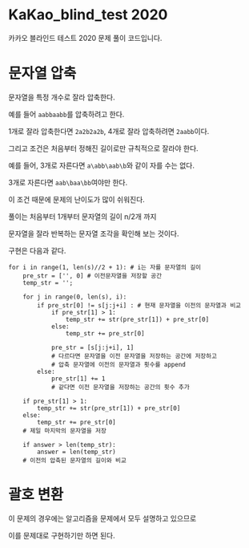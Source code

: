 # KaKao_blind_test 2020
카카오 블라인드 테스트 2020 문제 풀이 코드입니다.

# 문자열 압축
문자열을 특정 개수로 잘라 압축한다.

예를 들어 `aabbaabb`를 압축하려고 한다. 

1개로 잘라 압축한다면 `2a2b2a2b`, 4개로 잘라 압축하려면 `2aabb`이다.

그리고 조건은 처음부터 정해진 길이로만 규칙적으로 잘라야 한다. 

예를 들어, 3개로 자른다면 `a\abb\aab\b`와 같이 자를 수는 없다.

3개로 자른다면 `aab\baa\bb`여야만 한다.

이 조건 때문에 문제의 난이도가 많이 쉬워진다.

풀이는 처음부터 1개부터 문자열의 길이 n/2개 까지

문자열을 잘라 반복하는 문자열 조각을 확인해 보는 것이다.

구현은 다음과 같다.
```python3
for i in range(1, len(s)//2 + 1): # i는 자를 문자열의 길이
    pre_str = ['', 0] # 이전문자열을 저장할 공간
    temp_str = '';
    
    for j in range(0, len(s), i):
        if pre_str[0] != s[j:j+i] : # 현재 문자열을 이전의 문자열과 비교
            if pre_str[1] > 1: 
                temp_str += str(pre_str[1]) + pre_str[0]
            else:
                temp_str += pre_str[0]
                
            pre_str = [s[j:j+i], 1]
            # 다르다면 문자열을 이전 문자열을 저장하는 공간에 저장하고 
            # 압축 문자열에 이전의 문자열과 횟수를 append 
        else:
            pre_str[1] += 1
            # 같다면 이전 문자열을 저장하는 공간의 횟수 추가
            
    if pre_str[1] > 1:
        temp_str += str(pre_str[1]) + pre_str[0]
    else:
        temp_str += pre_str[0]
    # 제일 마지막의 문자열을 저장
    
    if answer > len(temp_str):
        answer = len(temp_str)
    # 이전의 압축된 문자열의 길이와 비교
```

# 괄호 변환
이 문제의 경우에는 알고리즘을 문제에서 모두 설명하고 있으므로

이를 문제대로 구현하기만 하면 된다.
